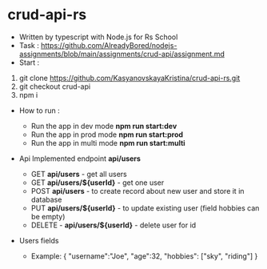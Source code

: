 ﻿# crud-api-rs
- Written by typescript with Node.js for Rs School
- Task : https://github.com/AlreadyBored/nodejs-assignments/blob/main/assignments/crud-api/assignment.md
- Start :
 1. git clone https://github.com/KasyanovskayaKristina/crud-api-rs.git
 2. git checkout crud-api
 3. npm i
 - How to run :
   - Run the app in dev mode **npm run start:dev**
   - Run the app in prod mode **npm run start:prod**
   - Run the app in multi mode **npm run start:multi**
  
- Api Implemented endpoint **api/users**
  - GET **api/users** - get all users
  - GET **api/users/${userId}** - get one user
  - POST **api/users** - to create record about new user and store it in database
  - PUT **api/users/${userId}** - to update existing user (field hobbies can be empty)
  - DELETE - **api/users/${userId}** - delete user for id
- Users fields
  - Example:   {
     "username":"Joe",
    "age":32,
    "hobbies": ["sky", "riding"]
    }
